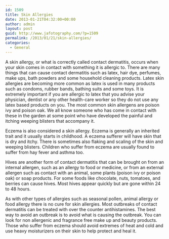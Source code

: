 ```yaml
---
id: 1509
title: Skin Allergies
date: 2013-01-21T04:32:00+00:00
author: admin
layout: post
guid: http://www.jafotography.com/?p=1509
permalink: /2013/01/21/skin-allergies/
categories:
  - General
---
```

A skin allergy, or what is correctly called contact dermatitis, occurs when your skin comes in contact with something it is allergic to. There are many things that can cause contact dermatitis such as latex, hair dye, perfumes, make ups, bath powders and some household cleaning products. Latex skin allergies are becoming more common as latex is used in many products such as condoms, rubber bands, bathing suits and some toys. It is extremely important if you are allergic to latex that you advise your physician, dentist or any other health-care worker so they do not use any latex based products on you. The most common skin allergens are poison ivy and poison oak. We all know someone who has come in contact with these in the garden at some point who have developed the painful and itching weeping blisters that accompany it.

Eczema is also considered a skin allergy. Eczema is generally an inherited trait and it usually starts in childhood. A eczema sufferer will have skin that is dry and itchy. There is sometimes also flaking and scaling of the skin and weeping blisters. Children who suffer from eczema are usually found to suffer from hay fever and asthma too.

Hives are another form of contact dermatitis that can be brought on from an internal allergen, such as an allergy to food or medicine, or from an external allergen such as contact with an animal, some plants (poison ivy or poison oak) or soap products. For some foods like chocolate, nuts, tomatoes, and berries can cause hives. Most hives appear quickly but are gone within 24 to 48 hours.

As with other types of allergies such as seasonal pollen, animal allergy or food allergy there is no cure for skin allergies. Most outbreaks of contact dermatitis can be treated with over the counter antihistamines. The best way to avoid an outbreak is to avoid what is causing the outbreak. You can look for non allergenic and fragrance free make up and beauty products. Those who suffer from eczema should avoid extremes of heat and cold and use heavy moisturizers on their skin to help protect and heal it.